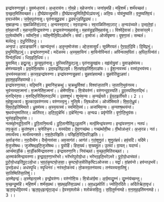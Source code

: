 

  
इन्द्रा॑वरुणायु॒वं। यु॒वम॑ध्व॒राय॑। अ॒ध्व॒राय॑नः। नो॒म॒हे। म॒हेजना॑य। जना॑य॒महि॑। महि॒शर्म॑। शर्म॑यच्छतं। य॒च्छ॒त॒मिति॑यच्छतं।। दी॒र्घप्र॑यज्यु॒मति॑। दी॒र्घप्र॑यज्यु॒मिति॑दी॒र्घऽप्र॑यज्युं। अति॒यः। योव॑नु॒ष्यति॑। व॒नु॒ष्यति॑व॒यं। व॒यञ्ज॑येम। ज॒ये॒म॒पृत॑नासु। पृत॑नासुदू॒ढ्यः॑। दू॒ढ्य॑१॒॑इति॑दू॒ढ्यः॑।।  
स॒म्राळ॒न्यः। स॒म्राळिति॑सं॒ऽराट्। अ॒न्यस्स्व॒राट्। स्व॒राळ॒न्यः। स्व॒राळिति॑स्व॒ऽराट्। अ॒न्यउ॑च्यते। उ॒च्य॒ते॒वां॒। वां॒म॒हान्तौ॑। म॒हान्ता॒विन्द्रा॒वरु॑णा। इन्द्रा॒वरु॑णाम॒हाव॑सू। म॒हाव॑सू॒इति॑म॒हाव॑सू।। विश्वे॑दे॒वासः॑। दे॒वासः॑पर॒मे। प॒र॒मेव्यो॑मनि। व्यो॑मनि॒सं। व्यो॑म॒नीति॒विऽओ॑मनि। संवां॑। वा॒मोजः॑। ओजो॑वृषणा। वृ॒ष॒णा॒सं। सम्बलं॑। बलं॑दधुः। द॒धु॒रिति॑दधुः।।  
अन्व॒पां। अ॒पाङ्खानि॑। खान्य॑तृन्तं। अ॒तृ॒न्त॒मोज॑सा। ओ॒ज॒सासूर्यं॑। सूर्य॑मैरयतं। ऐ॒र॒य॒तं॒दि॒वि। दि॒विप्र॒भुं। प्र॒भुमिति॑प्र॒ऽभुं।। इन्द्रा॑वरुणा॒मदे॑। मदे॑अस्य। अ॒स्य॒मा॒यिनः॑। मा॒यिनोपि॑न्वतं। अपि॑न्वतम॒पितः॑। अ॒पितः॒पिन्व॑तं। पिन्व॑तं॒धियः॑। धिय॒इति॒धियः॑।।  
यु॒वामित्। इद्यु॒त्सु। यु॒त्सुपृत॑नासु। यु॒त्स्विति॑यु॒त्ऽसु। पृत॑नासु॒वह्न॑यः। वह्न॑योयु॒वां। यु॒वाङ्क्षेम॑स्य। क्षेम॑स्यप्रस॒वे। प्र॒स॒वेमि॒तज्ञ॑वः। प्र॒स॒वइति॑प्र॒ऽस॒वे। मि॒तज्ञ॑व॒इति॑मि॒तऽज्ञ॑वः।। ई॒शा॒नावस्वः॑। वस्व॑उ॒भय॑स्य। उ॒भय॑स्यका॒रवः॑। का॒रव॒इन्द्रा॑वरुणा। इन्द्रा॑वरुणासु॒हवा॑। सु॒हवा॑हवामहे। सु॒हवेति॑सु॒ऽहवा॑। ह॒वा॒म॒ह॒इति॑हवामहे।।  
इन्द्रा॑वरुणा॒यत्। यदि॒मानि॑। इ॒मानि॑च॒क्रथुः॑। च॒क्रथु॒र्विश्वा॑। विश्वा॑जा॒तानि॑। जा॒तानि॒भुव॑नस्य। भुव॑नस्यम॒ज्मना॑। म॒ज्मनेति॑म॒ज्मना॑।। क्षेमे॑णमि॒त्रः। मि॒त्रोवरु॑णं। वरु॑णन्दुव॒स्यति॑। दु॒व॒स्यति॑म॒रुद्भिः॑। म॒रुद्भि॑रु॒ग्रः। म॒रुद्भि॒रिति॑म॒रुत्ऽभिः॑। उ॒ग्रश्शुभं॑। शुभ॑म॒न्यः। अ॒न्यई॑यते। ई॒य॒त॒इती॑यते।। 2 ।।  
म॒हेशु॒ल्काय॑। शु॒ल्काय॒वरु॑णस्य। वरु॑णस्य॒नु। नुत्वि॒षे। त्वि॒षओजः॑। ओजो॑मिमाते। मि॒मा॒ते॒ध्रु॒वं। मि॒मा॒ते॒इति॑मिमाते। ध्रु॒वम॑स्य। अ॒स्य॒यत्स्वं। स्वमिति॒स्वं।। अजा॑मिम॒न्यः। अ॒न्यश्श्र॒थय॑न्तं। श्र॒थय॑न्त॒माति॑रत्। आति॑रत्। अ॒ति॒र॒द्द॒भ्रेभिः॑। द॒भ्रेभि॑र॒न्यः। अ॒न्यःप्र। प्रवृ॑णॊति। वृ॒णो॒ति॒भूय॑सः। भूय॑स॒इति॒भूय॑सः।।  
नतमंहो॒नदु॑रि॒तानि॑। दु॒रि॒तानि॒मर्त्यः॑। दु॒रि॒तानीति॑दुः॒ऽइ॒तानि॑। मर्त्य॒मिन्द्रा॑वरुणा। इन्द्रा॑वरुणा॒न। नतपः॑। तपः॒कुतः॑। कुत॑श्च॒न। च॒नेति॑च॒न।। यस्य॑देवा। दे॒वा॒गच्छ॑थः। गच्छ॑थोवी॒थः। वी॒थोअ॑ध्व॒रं। अ॒ध्व॒रन्न। नतं। तमर्त्य॑स्य। मर्त्य॑स्यनशते। न॒श॒ते॒परि॑हृतिः। परि॑हृति॒रिति॒परि॑ऽहृतिः।।  
अ॒र्वाङ्न॑रा। न॒रा॒दैव्ये॑न। दैव्ये॒नाव॑सा। अव॒साग॑तं। आग॑तं। ग॒तं॒शृ॒णु॒तं। शृ॒णु॒तंहवं॑। हवं॒यदि॑। यदि॑मे। मे॒जुजो॑षथः। जुजो॑षथ॒इति॒जुजो॑षथः।। यु॒वोर्हि। हिस॒ख्यं। स॒ख्यमु॒त। उ॒तवा॑। वा॒यत्। यदाप्यं॑। आप्यं॑मार्डी॒कं। मा॒र्डी॒कमि॑न्द्रावरुणा। इ॑न्द्रावरुणा॒नि। निय॑च्छतं। य॒च्छ॒त॒मिति॑यच्छतं। ।  
अ॒स्माक॑मिन्द्रावरुणा। इ॒न्द्रा॒व॒रु॒णा॒भरे॑भरे। भरे॑भरेपुरोयो॒धा। भरे॑भर॒इति॒भरे॑ऽभरे। पु॒रो॒यो॒धाभ॑वतं। पु॒रो॒यो॒धाइति॑पु॒रः॒ऽयो॒धा। भ॒व॒तं॒कृ॒ष्ट्यो॒ज॒सा॒। कृ॒ष्ट्यो॒ज॒सेति॑कृष्टिऽओजसा।। यद्वां॑। वां॒हव॑न्ते। हव॑न्तउ॒भये॑। उ॒भये॒अध॑। अध॑स्पृ॒धि। स्पृ॒धिनरः॑। नर॑स्तो॒कस्य॑। तो॒कस्य॒तन॑यस्य। तन॑यस्यसा॒तिषु॑। सा॒तिष्विति॑सा॒तिषु॑।।  
अ॒स्मेइन्द्रः॑। अ॒स्मेइत्य॒स्मे। इन्द्रो॒वरु॑णः। वरु॑णोमि॒त्रः। मि॒त्रोअ॑र्य॒मा। अ॒र्य॒माद्यु॒म्नं। द्यु॒म्नंय॑च्छन्तु। य॒च्छ॒न्तु॒महि॑। महि॒शर्म॑। शर्म॑स॒प्रथः॑। स॒प्रथ॒इति॑स॒ऽप्रथः॑।। अ॒व॒ध्रञ्ज्योतिः॑। ज्योति॒रदि॑तेः। अदि॑तेर्ऋता॒वृधः॑। ऋ॒ता॒वृधो॑दे॒वस्य॑। ऋ॒त॒वृध॒इत्यृ॑त॒ऽवृधः॑। दे॒वस्य॒श्लोकं॑। श्लोकं॑सवि॒तुः। स॒वि॒तुर्म॑नामहे। म॒ना॒म॒ह॒इति॑मनामहे।। 3 ।।  
